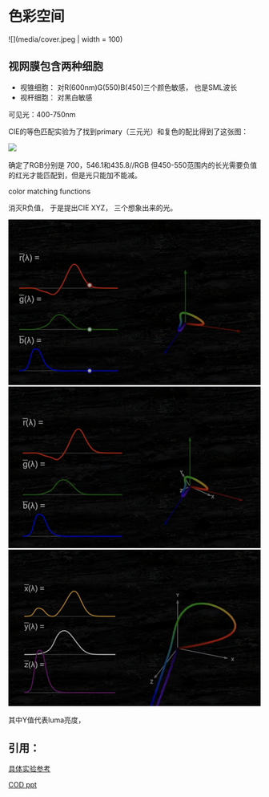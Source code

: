# 色彩空间

![](media/cover.jpeg | width = 100)

## 视网膜包含两种细胞
- 视锥细胞： 对R(600nm)G(550)B(450)三个颜色敏感， 也是SML波长
- 视杆细胞： 对黑白敏感

可见光：400-750nm

CIE的等色匹配实验为了找到primary（三元光）和复色的配比得到了这张图：

![](https://upload.wikimedia.org/wikipedia/commons/3/36/CIE1931_RGBCMF.png)

确定了RGB分别是 700，546.1和435.8//RGB
但450-550范围内的长光需要负值的红光才能匹配到，但是光只能加不能减。


color matching functions

消灭R负值， 于是提出CIE XYZ， 三个想象出来的光。

![](media/01.png)
![](media/02.png)
![](media/03.png)





其中Y值代表luma亮度， 



## 引用：

[具体实验参考](https://medium.com/hipster-color-science/a-beginners-guide-to-colorimetry-401f1830b65a)

[COD ppt](https://research.activision.com/publications/archives/hdr-in-call-of-duty)

